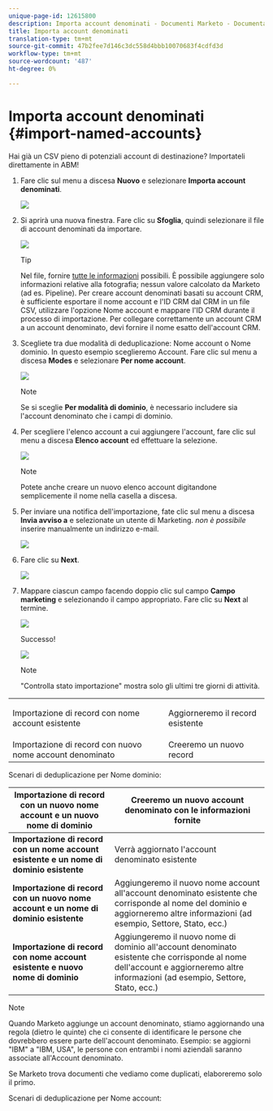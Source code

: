 ```yaml
---
unique-page-id: 12615800
description: Importa account denominati - Documenti Marketo - Documentazione prodotto
title: Importa account denominati
translation-type: tm+mt
source-git-commit: 47b2fee7d146c3dc558d4bbb10070683f4cdfd3d
workflow-type: tm+mt
source-wordcount: '487'
ht-degree: 0%

---
```



# Importa account denominati {#import-named-accounts}

Hai già un CSV pieno di potenziali account di destinazione? Importateli direttamente in ABM!

1. Fare clic sul menu a discesa **Nuovo** e selezionare **Importa account denominati**.

   ![](assets/inaone.png)

1. Si aprirà una nuova finestra. Fare clic su **Sfoglia**, quindi selezionare il file di account denominati da importare.

   ![](assets/inatwo.png)

   >[!TIP]
   >
   >Nel file, fornire [tutte le informazioni](http://docs.marketo.com/display/DOCS/Named+Account+Overview#NamedAccountOverview-NamedAccountAttributes) possibili. È possibile aggiungere solo informazioni relative alla fotografia; nessun valore calcolato da Marketo (ad es. Pipeline). Per creare account denominati basati su account CRM, è sufficiente esportare il nome account e l&#39;ID CRM dal CRM in un file CSV, utilizzare l&#39;opzione Nome account e mappare l&#39;ID CRM durante il processo di importazione. Per collegare correttamente un account CRM a un account denominato, devi fornire il nome esatto dell&#39;account CRM.

1. Scegliete tra due modalità di deduplicazione: Nome account o Nome dominio. In questo esempio sceglieremo Account. Fare clic sul menu a discesa **Modes** e selezionare **Per nome account**.

   ![](assets/inathree.png)

   >[!NOTE]
   >
   >Se si sceglie **Per modalità di dominio**, è necessario includere sia l&#39;account denominato che i campi di dominio.

1. Per scegliere l&#39;elenco account a cui aggiungere l&#39;account, fare clic sul menu a discesa **Elenco account** ed effettuare la selezione.

   ![](assets/inafour.png)

   >[!NOTE]
   >
   >Potete anche creare un nuovo elenco account digitandone semplicemente il nome nella casella a discesa.

1. Per inviare una notifica dell&#39;importazione, fate clic sul menu a discesa **Invia avviso a** e selezionate un utente di Marketing. *non è possibile* inserire manualmente un indirizzo e-mail.

   ![](assets/inafive-2.png)

1. Fare clic su **Next**.

   ![](assets/inasix-2.png)

1. Mappare ciascun campo facendo doppio clic sul campo **Campo marketing** e selezionando il campo appropriato. Fare clic su **Next** al termine.

   ![](assets/inaseven.png)

   Successo!

   ![](assets/inanine.png)

   >[!NOTE]
   >
   >&quot;Controlla stato importazione&quot; mostra solo gli ultimi tre giorni di attività.

<table> 
 <tbody> 
  <tr> 
   <td>Importazione di record con nome account esistente</td> 
   <td><p>Aggiorneremo il record esistente</p></td> 
  </tr> 
  <tr> 
   <td>Importazione di record con nuovo nome account denominato</td> 
   <td>Creeremo un nuovo record</td> 
  </tr> 
 </tbody> 
</table>

Scenari di deduplicazione per Nome dominio:

| **Importazione di record con un nuovo nome account e un nuovo nome di dominio** | Creeremo un nuovo account denominato con le informazioni fornite |
|---|---|
| **Importazione di record con un nome account esistente e un nome di dominio esistente** | Verrà aggiornato l&#39;account denominato esistente |
| **Importazione di record con un nuovo nome account e un nome di dominio esistente** | Aggiungeremo il nuovo nome account all&#39;account denominato esistente che corrisponde al nome del dominio e aggiorneremo altre informazioni (ad esempio, Settore, Stato, ecc.) |
| **Importazione di record con nome account esistente e nuovo nome di dominio** | Aggiungeremo il nuovo nome di dominio all&#39;account denominato esistente che corrisponde al nome dell&#39;account e aggiorneremo altre informazioni (ad esempio, Settore, Stato, ecc.) |

>[!NOTE]
>
>Quando Marketo aggiunge un account denominato, stiamo aggiornando una regola (dietro le quinte) che ci consente di identificare le persone che dovrebbero essere parte dell&#39;account denominato. Esempio: se aggiorni &quot;IBM&quot; a &quot;IBM, USA&quot;, le persone con entrambi i nomi aziendali saranno associate all&#39;Account denominato.

Se Marketo trova documenti che vediamo come duplicati, elaboreremo solo il primo.

Scenari di deduplicazione per Nome account:
